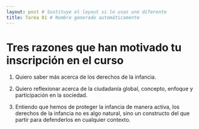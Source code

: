 ```yaml
---
layout: post # Sustituye el layout si lo usas uno diferente
title: Tarea 01 # Nombre generado automáticamente
---
```


# Tres razones que han motivado tu inscripción en el curso

1. Quiero saber más acerca de los derechos de la infancia.

2. Quiero reflexionar acerca de la ciudadanía global, concepto, enfoque y participación en la sociedad.

3. Entiendo que hemos de proteger la infancia de manera activa, los derechos de la infancia no es algo natural, sino un constructo del que partir para defenderlos en cualquier contexto.
